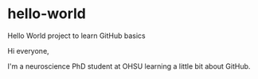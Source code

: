 # hello-world
Hello World project to learn GitHub basics

Hi everyone,

I'm a neuroscience PhD student at OHSU learning a little bit about GitHub.
